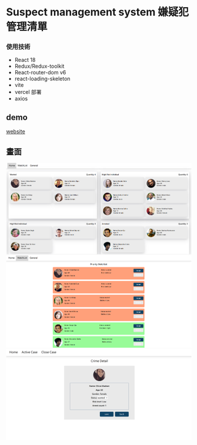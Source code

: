 
# Suspect management system 嫌疑犯管理清單


### 使用技術
  - React 18 
  - Redux/Redux-toolkit
  - React-router-dom v6
  - react-loading-skeleton
  - vite
  - vercel 部署
  - axios


## demo 
[website](https://suspect-management-frontend.vercel.app/)

## 畫面
![home](https://github.com/Ai-Chen-Hsieh/suspect-management-frontend/blob/main/public/assets/home.png)
![watchlist](https://github.com/Ai-Chen-Hsieh/suspect-management-frontend/blob/main/public/assets/watchlist.png)
![home](https://github.com/Ai-Chen-Hsieh/suspect-management-frontend/blob/main/public/assets/detail.png)




